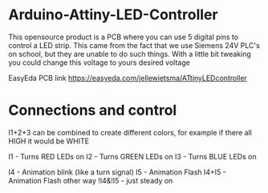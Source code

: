 # Arduino-Attiny-LED-Controller

This opensource product is a PCB where you can use 5 digital pins to control a LED strip. 
This came from the fact that we use Siemens 24V PLC's on school, but they are unable to do such things.
With a little bit tweaking you could change this voltage to yours desired voltage


EasyEda PCB link
https://easyeda.com/jellewietsma/ATtinyLEDcontroller


# Connections and control
I1+2+3 can be combined to create different colors, for example if there all HIGH it would be WHITE

I1 - Turns RED LEDs on
I2 - Turns GREEN LEDs on
I3 - Turns BLUE LEDs on

I4 - Animation blink (like a turn signal)
I5 - Animation Flash
I4+I5 - Animation Flash other way
!I4&!I5 - just steady on
